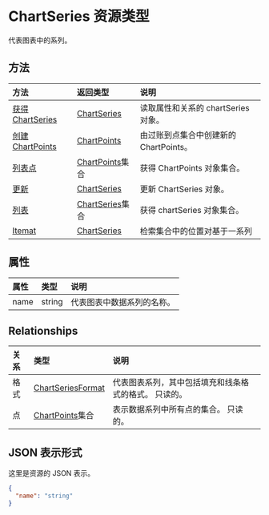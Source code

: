 # <a name="chartseries-resource-type"></a>ChartSeries 资源类型

代表图表中的系列。


## <a name="methods"></a>方法

| 方法           | 返回类型    |说明|
|:---------------|:--------|:----------|
|[获得 ChartSeries](../api/chartseries_get.md) | [ChartSeries](chartseries.md) |读取属性和关系的 chartSeries 对象。|
|[创建 ChartPoints](../api/chartseries_post_points.md) |[ChartPoints](chartpoint.md)| 由过账到点集合中创建新的 ChartPoints。|
|[列表点](../api/chartseries_list_points.md) |[ChartPoints](chartpoint.md)集合| 获得 ChartPoints 对象集合。|
|[更新](../api/chartseries_update.md) | [ChartSeries](chartseries.md) |更新 ChartSeries 对象。 |
|[列表](../api/chartseries_list.md) | [ChartSeries](chartseries.md)集合 |获得 chartSeries 对象集合。 |
|[Itemat](../api/chartseriescollection_itemat.md)|[ChartSeries](chartseries.md)|检索集合中的位置对基于一系列|

## <a name="properties"></a>属性
| 属性     | 类型   |说明|
|:---------------|:--------|:----------|
|name|string|代表图表中数据系列的名称。|

## <a name="relationships"></a>Relationships
| 关系 | 类型   |说明|
|:---------------|:--------|:----------|
|格式|[ChartSeriesFormat](chartseriesformat.md)|代表图表系列，其中包括填充和线条格式的格式。 只读的。|
|点|[ChartPoints](chartpoint.md)集合|表示数据系列中所有点的集合。 只读的。|

## <a name="json-representation"></a>JSON 表示形式

这里是资源的 JSON 表示。

<!-- {
  "blockType": "resource",
  "optionalProperties": [

  ],
  "@odata.type": "microsoft.graph.chartSeries"
}-->

```json
{
  "name": "string"
}

```

<!-- uuid: 8fcb5dbc-d5aa-4681-8e31-b001d5168d79
2015-10-25 14:57:30 UTC -->
<!-- {
  "type": "#page.annotation",
  "description": "ChartSeries resource",
  "keywords": "",
  "section": "documentation",
  "tocPath": ""
}-->